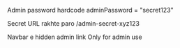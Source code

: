 Admin password hardcode	adminPassword = "secret123"


Secret URL rakhte paro	/admin-secret-xyz123


Navbar e hidden admin link	Only for admin use